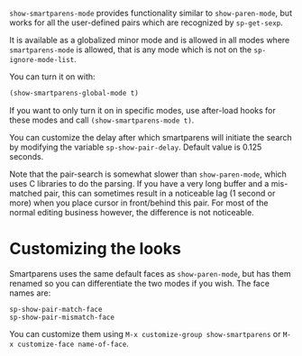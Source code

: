 `show-smartparens-mode` provides functionality similar to `show-paren-mode`, but works for all the user-defined pairs which are recognized by `sp-get-sexp`.

It is available as a globalized minor mode and is allowed in all modes where `smartparens-mode` is allowed, that is any mode which is not on the `sp-ignore-mode-list`.

You can turn it on with:

```scheme
(show-smartparens-global-mode t)

```

If you want to only turn it on in specific modes, use after-load hooks for these modes and call `(show-smartparens-mode t)`.

You can customize the delay after which smartparens will initiate the search by modifying the variable `sp-show-pair-delay`. Default value is 0.125 seconds.

Note that the pair-search is somewhat slower than `show-paren-mode`, which uses C libraries to do the parsing. If you have a very long buffer and a mis-matched pair, this can sometimes result in a noticeable lag (1 second or more) when you place cursor in front/behind this pair. For most of the normal editing business however, the difference is not noticeable.

# Customizing the looks

Smartparens uses the same default faces as `show-paren-mode`, but has them renamed so you can differentiate the two modes if you wish. The face names are:

    sp-show-pair-match-face
    sp-show-pair-mismatch-face

You can customize them using `M-x customize-group show-smartparens` or `M-x customize-face name-of-face`.
